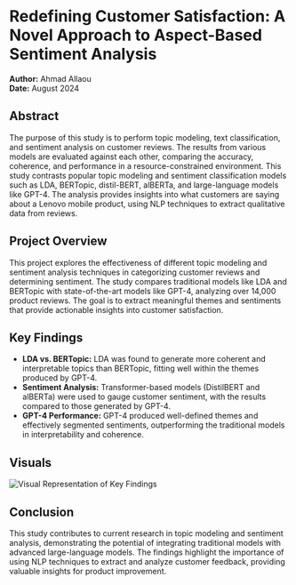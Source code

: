 # Redefining Customer Satisfaction: A Novel Approach to Aspect-Based Sentiment Analysis

**Author:** Ahmad Allaou  
**Date:** August 2024

## Abstract
The purpose of this study is to perform topic modeling, text classification, and sentiment analysis on customer reviews. The results from various models are evaluated against each other, comparing the accuracy, coherence, and performance in a resource-constrained environment. This study contrasts popular topic modeling and sentiment classification models such as LDA, BERTopic, distil-BERT, alBERTa, and large-language models like GPT-4. The analysis provides insights into what customers are saying about a Lenovo mobile product, using NLP techniques to extract qualitative data from reviews.

## Project Overview
This project explores the effectiveness of different topic modeling and sentiment analysis techniques in categorizing customer reviews and determining sentiment. The study compares traditional models like LDA and BERTopic with state-of-the-art models like GPT-4, analyzing over 14,000 product reviews. The goal is to extract meaningful themes and sentiments that provide actionable insights into customer satisfaction.

## Key Findings
- **LDA vs. BERTopic:** LDA was found to generate more coherent and interpretable topics than BERTopic, fitting well within the themes produced by GPT-4.
- **Sentiment Analysis:** Transformer-based models (DistilBERT and alBERTa) were used to gauge customer sentiment, with the results compared to those generated by GPT-4.
- **GPT-4 Performance:** GPT-4 produced well-defined themes and effectively segmented sentiments, outperforming the traditional models in interpretability and coherence.

## Visuals
![Visual Representation of Key Findings](path_to_visual_image)

## Conclusion
This study contributes to current research in topic modeling and sentiment analysis, demonstrating the potential of integrating traditional models with advanced large-language models. The findings highlight the importance of using NLP techniques to extract and analyze customer feedback, providing valuable insights for product improvement.

